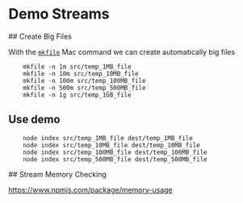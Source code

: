 # Demo Streams

## Create Big Files

With the [`mkfile`](https://developer.apple.com/library/mac/documentation/Darwin/Reference/ManPages/man8/mkfile.8.html) Mac command we can create automatically big files


```
    mkfile -n 1m src/temp_1MB_file
    mkfile -n 10m src/temp_10MB_file
    mkfile -n 100m src/temp_100MB_file
    mkfile -n 500m src/temp_500MB_file
    mkfile -n 1g src/temp_1GB_file
```

## Use demo

```
    node index src/temp_1MB_file dest/temp_1MB_file 
    node index src/temp_10MB_file dest/temp_10MB_file
    node index src/temp_100MB_file dest/temp_100MB_file
    node index src/temp_500MB_file dest/temp_500MB_file
```


## Stream Memory Checking

https://www.npmjs.com/package/memory-usage